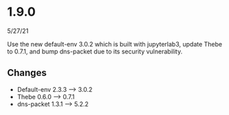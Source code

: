 # 1.9.0
5/27/21

Use the new default-env 3.0.2 which is built with jupyterlab3, update Thebe to 0.7.1, and bump dns-packet due to its security vulnerability.

## Changes
- Default-env 2.3.3 --> 3.0.2
- Thebe 0.6.0 --> 0.7.1
- dns-packet 1.3.1 --> 5.2.2
